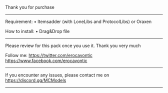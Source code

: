 Thank you for purchase

_______________________________________

Requirement: 
• Itemsadder (with LoneLibs and ProtocolLibs) or Oraxen

How to install: 
• Drag&Drop file

_______________________________________

Please review for this pack once you use it. Thank you very much

Follow me:
https://twitter.com/erocavontic
https://www.facebook.com/erocavontic

_______________________________________

If you encounter any issues, please contact me on https://discord.gg/MCModels

_______________________________________

